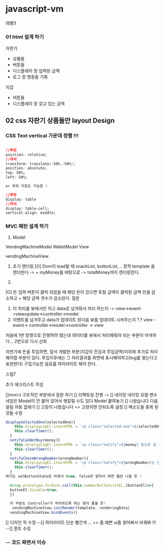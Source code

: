 # javascript-vm
레벨3


### 01 html 설계 하기 

자판기 
* 상품들 
* 버튼들 
* 디스플레이 창 입력된 금액
* 로그 창 행동들 기록 

지갑 
* 버튼들
* 디스플레이 창 갖고 있는 금액

## 02 css 자판기 상품들만 layout Design

### CSS Text vertical 가운데 정렬 !!!

```css

//부모
position: relative;
//자식
transform: translate(-50%,-50%);
position: absolute;
top: 50%;
left: 50%;

or 하위 지원도 가능함 ! 

//부모
display: table
//자식
display: table-cell;
vertical-align: middle;


```

### MVC 패턴 설계 하기 


1. Model 

VendingMachineModel
WalletModel
View

vendingMachineView 

1. 초기 렌더링 
[O] Dom이 load될 때  snackList, buttonList, .. 정적 template 을 렌더한다 
 -> + myMoney를 바탕으로 -> totalMoney까지 렌더링한다.

2.
[O] 돈 입력 버튼이 클릭 되었을 때 해당 돈이 있으면  토탈 금액이 클릭된 금액 만큼 감소하고 + 해당 금액 갯수가 감소된다. 
질문  
1. 이 처리를 뷰에서만 하고 data로 넘겨줘서 처리 하는지 ->  view->event->viewupdate->controller->model
2. 이벤트를 넘겨주고 data가 업데이트 된다음 뷰를 업데이트 시켜주는지 ?.?
view -event-> controller->model->controller -> view

처음에 1번 방향으로 진행하려 했는데 데이터를 뷰에서 처리해줘야 되는 부분이 어색하다... 
2번으로 다시 선회 


자판기에 돈을 투입하면, 앞서 개발한 부분(지갑의 잔금과 투입금액)이외에 추가로 처리해야할 부분이 있다. 투입이후에는 그 처리결과를 화면에 표시해야하고(log를 쌓는다고 표현한다) 구입가능한 음료를 하이라이트 해야 한다.

스텝7

추가 체크리스트 작성


[]mvc나 구조적인 부분에서 질문 하기 
[] 리팩토링 진행
->
[] 네이밍 네이밍 모델 변수 네임은  Model이 안 붙어 있어서 헷갈릴 수도 있다 Model 붙여놓기
[] 나왔습니다 다음 알림 자동 없애기 
[] 고장이 나왔습니다 => 고장이면 안되도록 설정
[] 메소드들 중복 된 것들 수정 

```js
displaySelectedOne(selectedOne){
    this.displayLogEl.innerHTML = `<p class="selected-one">${selectedOne.name} 가 나왔습니다</p>`;
    this.clearTimer();
  }
  notifyCanNotBuy(money){
    this.displayLogEl.innerHTML = `<p class="notify">${money} 원으로 살 수 없는 스낵입니다</p>`;
    this.clearTimer();
  }
  notifyChoseWrongNumber(wrongNumber){
    this.displayLogEl.innerHTML = `<p class="notify">${wrongNumber}는 선택할 수 없는 번호입니다.</p>`;
    this.clearTimer();
  }
여기도 setButtonState로 바꿔서 true, false만 받아서 하면 훨씬 나을 듯 !
  
  Array.prototype.forEach.call(this.numberButtonListEL,(buttonEl)=>{
  buttonEl.disable=true;
  })
  
  이 부분도 Controller가 처리하도록 하는 편이 좋을 듯!
   vendingMachineView.initRender(template, renderingData)
  vendingMachineView.bindEvents()
```

[] 디자인 적 수정 
--[] 하이라이트 단순 빨간색 ... => 좀 예쁜 ui좀 찾아봐서 바꿔봐 !!! 
--[] 폰트 수정  

### -- 코드 짜면서 이슈
  





